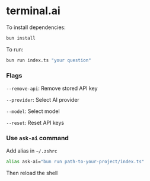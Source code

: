 # terminal.ai

To install dependencies:

```bash
bun install
```

To run:

```bash
bun run index.ts "your question"
```

### Flags

`--remove-api`: Remove stored API key

`--provider`: Select AI provider

`--model`: Select model

`--reset`: Reset API keys

### Use `ask-ai` command

Add alias in `~/.zshrc`

```bash
alias ask-ai="bun run path-to-your-project/index.ts"
```

Then reload the shell
